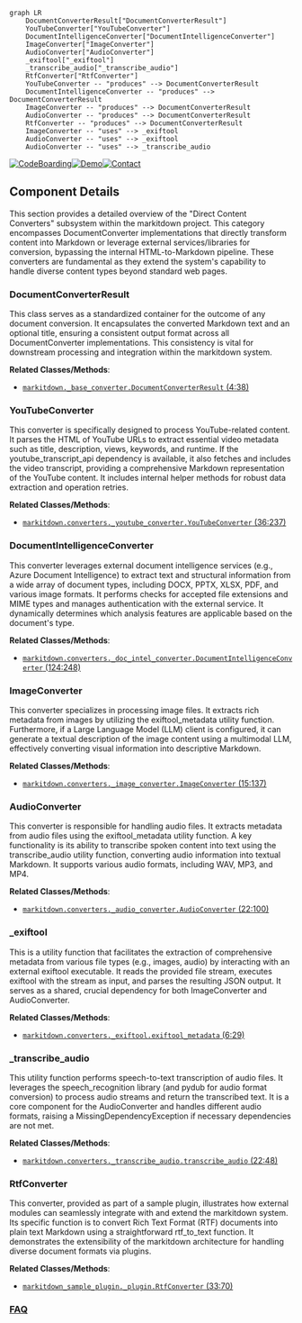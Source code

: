 ```mermaid
graph LR
    DocumentConverterResult["DocumentConverterResult"]
    YouTubeConverter["YouTubeConverter"]
    DocumentIntelligenceConverter["DocumentIntelligenceConverter"]
    ImageConverter["ImageConverter"]
    AudioConverter["AudioConverter"]
    _exiftool["_exiftool"]
    _transcribe_audio["_transcribe_audio"]
    RtfConverter["RtfConverter"]
    YouTubeConverter -- "produces" --> DocumentConverterResult
    DocumentIntelligenceConverter -- "produces" --> DocumentConverterResult
    ImageConverter -- "produces" --> DocumentConverterResult
    AudioConverter -- "produces" --> DocumentConverterResult
    RtfConverter -- "produces" --> DocumentConverterResult
    ImageConverter -- "uses" --> _exiftool
    AudioConverter -- "uses" --> _exiftool
    AudioConverter -- "uses" --> _transcribe_audio
```
[![CodeBoarding](https://img.shields.io/badge/Generated%20by-CodeBoarding-9cf?style=flat-square)](https://github.com/CodeBoarding/GeneratedOnBoardings)[![Demo](https://img.shields.io/badge/Try%20our-Demo-blue?style=flat-square)](https://www.codeboarding.org/demo)[![Contact](https://img.shields.io/badge/Contact%20us%20-%20contact@codeboarding.org-lightgrey?style=flat-square)](mailto:contact@codeboarding.org)

## Component Details

This section provides a detailed overview of the "Direct Content Converters" subsystem within the markitdown project. This category encompasses DocumentConverter implementations that directly transform content into Markdown or leverage external services/libraries for conversion, bypassing the internal HTML-to-Markdown pipeline. These converters are fundamental as they extend the system's capability to handle diverse content types beyond standard web pages.

### DocumentConverterResult
This class serves as a standardized container for the outcome of any document conversion. It encapsulates the converted Markdown text and an optional title, ensuring a consistent output format across all DocumentConverter implementations. This consistency is vital for downstream processing and integration within the markitdown system.


**Related Classes/Methods**:

- <a href="https://github.com/microsoft/markitdown/blob/master/packages/markitdown/src/markitdown/_base_converter.py#L4-L38" target="_blank" rel="noopener noreferrer">`markitdown._base_converter.DocumentConverterResult` (4:38)</a>


### YouTubeConverter
This converter is specifically designed to process YouTube-related content. It parses the HTML of YouTube URLs to extract essential video metadata such as title, description, views, keywords, and runtime. If the youtube_transcript_api dependency is available, it also fetches and includes the video transcript, providing a comprehensive Markdown representation of the YouTube content. It includes internal helper methods for robust data extraction and operation retries.


**Related Classes/Methods**:

- <a href="https://github.com/microsoft/markitdown/blob/master/packages/markitdown/src/markitdown/converters/_youtube_converter.py#L36-L237" target="_blank" rel="noopener noreferrer">`markitdown.converters._youtube_converter.YouTubeConverter` (36:237)</a>


### DocumentIntelligenceConverter
This converter leverages external document intelligence services (e.g., Azure Document Intelligence) to extract text and structural information from a wide array of document types, including DOCX, PPTX, XLSX, PDF, and various image formats. It performs checks for accepted file extensions and MIME types and manages authentication with the external service. It dynamically determines which analysis features are applicable based on the document's type.


**Related Classes/Methods**:

- <a href="https://github.com/microsoft/markitdown/blob/master/packages/markitdown/src/markitdown/converters/_doc_intel_converter.py#L124-L248" target="_blank" rel="noopener noreferrer">`markitdown.converters._doc_intel_converter.DocumentIntelligenceConverter` (124:248)</a>


### ImageConverter
This converter specializes in processing image files. It extracts rich metadata from images by utilizing the exiftool_metadata utility function. Furthermore, if a Large Language Model (LLM) client is configured, it can generate a textual description of the image content using a multimodal LLM, effectively converting visual information into descriptive Markdown.


**Related Classes/Methods**:

- <a href="https://github.com/microsoft/markitdown/blob/master/packages/markitdown/src/markitdown/converters/_image_converter.py#L15-L137" target="_blank" rel="noopener noreferrer">`markitdown.converters._image_converter.ImageConverter` (15:137)</a>


### AudioConverter
This converter is responsible for handling audio files. It extracts metadata from audio files using the exiftool_metadata utility function. A key functionality is its ability to transcribe spoken content into text using the transcribe_audio utility function, converting audio information into textual Markdown. It supports various audio formats, including WAV, MP3, and MP4.


**Related Classes/Methods**:

- <a href="https://github.com/microsoft/markitdown/blob/master/packages/markitdown/src/markitdown/converters/_audio_converter.py#L22-L100" target="_blank" rel="noopener noreferrer">`markitdown.converters._audio_converter.AudioConverter` (22:100)</a>


### _exiftool
This is a utility function that facilitates the extraction of comprehensive metadata from various file types (e.g., images, audio) by interacting with an external exiftool executable. It reads the provided file stream, executes exiftool with the stream as input, and parses the resulting JSON output. It serves as a shared, crucial dependency for both ImageConverter and AudioConverter.


**Related Classes/Methods**:

- <a href="https://github.com/microsoft/markitdown/blob/master/packages/markitdown/src/markitdown/converters/_exiftool.py#L6-L29" target="_blank" rel="noopener noreferrer">`markitdown.converters._exiftool.exiftool_metadata` (6:29)</a>


### _transcribe_audio
This utility function performs speech-to-text transcription of audio files. It leverages the speech_recognition library (and pydub for audio format conversion) to process audio streams and return the transcribed text. It is a core component for the AudioConverter and handles different audio formats, raising a MissingDependencyException if necessary dependencies are not met.


**Related Classes/Methods**:

- <a href="https://github.com/microsoft/markitdown/blob/master/packages/markitdown/src/markitdown/converters/_transcribe_audio.py#L22-L48" target="_blank" rel="noopener noreferrer">`markitdown.converters._transcribe_audio.transcribe_audio` (22:48)</a>


### RtfConverter
This converter, provided as part of a sample plugin, illustrates how external modules can seamlessly integrate with and extend the markitdown system. Its specific function is to convert Rich Text Format (RTF) documents into plain text Markdown using a straightforward rtf_to_text function. It demonstrates the extensibility of the markitdown architecture for handling diverse document formats via plugins.


**Related Classes/Methods**:

- <a href="https://github.com/microsoft/markitdown/blob/master/packages/markitdown-sample-plugin/src/markitdown_sample_plugin/_plugin.py#L33-L70" target="_blank" rel="noopener noreferrer">`markitdown_sample_plugin._plugin.RtfConverter` (33:70)</a>




### [FAQ](https://github.com/CodeBoarding/GeneratedOnBoardings/tree/main?tab=readme-ov-file#faq)